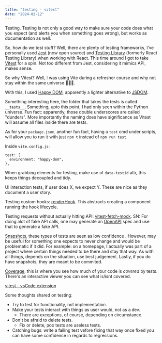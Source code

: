 ```yaml
---
title: "testing - vitest"
date: "2024-02-12"
---
```


Testing. Testing is not only a good way to make sure your code does what you expect (and alerts you when something goes wrong), but works as documentation as well.

So, how do we test stuff? Well, there are plenty of testing frameworks, I've personally used [Jest](https://jestjs.io/) (now open source) and [Testing Library](https://testing-library.com/) (formerly React Testing Library) when working with React. This time around I got to take [Vitest](https://vitest.dev/) for a spin. Not too different from Jest, considering it mimics API, makes sense.

So why Vitest? Well, I was using Vite during a refresher course and why not stay within the same universe 🤷🏻‍♀️.

With this, I used [Happy DOM](https://github.com/capricorn86/happy-dom), apparently a lighter alternative to [JSDOM](https://github.com/jsdom/jsdom).

Something interesting here, the folder that takes the tests is called `__tests__`. Something, upto this point, I had only seen within the Python universe. Fun fact: apparently, those double underscores are called "dunders". More importantly the naming does have significance as Vitest will assume all files inside there are tests.

As for your `package.json`, another fun fact, having a `test` cmd under scripts, will allow you to run it with just `npm t` instead of `npm run test`.

Inside `vite.config.js`:
```
test: {
  environment: "happy-dom",
},
```
When grabbing elements for testing, make use of `data-testid` attr, this keeps things decoupled and tidy.

UI interaction tests, if user does X, we expect Y. These are nice as they document a user story.

Testing custom hooks: [renderHook](https://testing-library.com/docs/react-testing-library/api/#renderhook). This abstracts creating a component running the hook lifecycle.

Testing requests without actually hitting API: [vitest-fetch-mock](https://github.com/IanVS/vitest-fetch-mock#readme). SN: For doing alot of fake API calls, one may generate an [OpenAPI](https://swagger.io/) spec and use that to generate a fake API.

[Snapshots](https://vitest.dev/guide/snapshot.html), these types of tests are seen as low confidence . However, may be useful for something one expects to never change and would be problematic if it did. For example: on a homepage, I actually was part of a project where certain things needed to be there and stay that way. As with all things, depends on the situation, use best judgement. Lastly, if you do have snapshots, they are meant to be commited.

[Coverage](https://vitest.dev/guide/coverage.html), this is where you see how much of your code is _covered_ by tests. There's an interactive viewer you can see what is/isnt covered.

[vitest - vsCode extension](https://marketplace.visualstudio.com/items?itemName=ZixuanChen.vitest-explorer)

Some thoughts shared on testing:
- Try to test for functionality, not implementation.
- Make your tests interact with things as user would, not as a dev.
    - There are exceptions, of course, depending on circumstance.
- Don't be afraid to delete tests.
    - Fix or delete, poo tests are useless tests.
- Catching bugs: write a failing test vefore fixing that way once fixed you can have some confidence in regards to regressions.